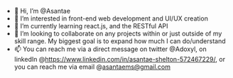 - 👋 Hi, I’m @Asantae
- 👀 I’m interested in front-end web development and UI/UX creation
- 🌱 I’m currently learning react.js, and the RESTful API
- 💞️ I’m looking to collaborate on any projects within or just outside of my skill range. My biggest goal is to expand how much I can do/understand
- 📫 You can reach me via a direct message on twitter @Adoxyl, on linkedIn @https://www.linkedin.com/in/asantae-shelton-572467229/,
or you can reach me via email @asantaems@gmail.com

<!---
Asantae/Asantae is a ✨ special ✨ repository because its `README.md` (this file) appears on your GitHub profile.
You can click the Preview link to take a look at your changes.
--->
